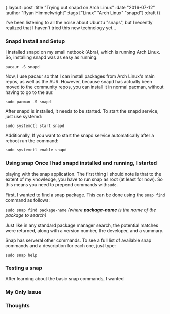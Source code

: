 {:layout :post :title "Trying out snapd on Arch Linux" :date
"2016-07-12" :author "Ryan Himmelwright" :tags
["Linux" "Arch Linux" "snapd"] :draft t}

I've been listening to all the noise about Ubuntu "snaps", but I
recently realized that I haven't tried this new technology yet...

<!-- more -->

### Snapd Install and Setup

I installed snapd on my small netbook (Abra), which is running Arch
Linux. So, installing snapd was as easy as running:

`pacaur -S snapd`

Now, I use pacaur so that I can install packages from Arch Linux's
main repos, as well as the AUR. However, because snapd has actually
been moved to the community repos, you can install it in normal
pacman, without having to go to the aur.

`sudo pacman -S snapd`

After snapd is installed, it needs to be started. To start the snapd
service, just use systemd:

`sudo systemctl start snapd`

Additionally, If you want to start the snapd service automatically
after a reboot run the command:

`sudo systemctl enable snapd`

### Using snap Once I had snapd installed and running, I started
playing with the snap application. The first thing I should note is
that to the extent of my knowledge, you have to run snap as root (at
least for now). So this means you need to prepend commands with`sudo`.

First, I wanted to find a snap package. This can be done using the
`snap find` command as follows:

`sudo snap find package-name`  _(where **package-name** is the name of the package to search)_

Just like in any standard package manager search, the potential
matches were returned, along with a version number, the developer, and
a summary.

Snap has serveral other commands. To see a full list of available snap
commands and a description for each one, just type:

`sudo snap help`

### Testing a snap
After learning about the basic snap commands, I wanted

### My Only Issue

### Thoughts

